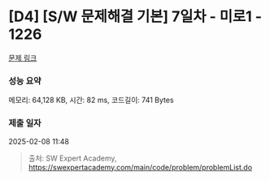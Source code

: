 # [D4] [S/W 문제해결 기본] 7일차 - 미로1 - 1226 

[문제 링크](https://swexpertacademy.com/main/code/problem/problemDetail.do?contestProbId=AV14vXUqAGMCFAYD) 

### 성능 요약

메모리: 64,128 KB, 시간: 82 ms, 코드길이: 741 Bytes

### 제출 일자

2025-02-08 11:48



> 출처: SW Expert Academy, https://swexpertacademy.com/main/code/problem/problemList.do